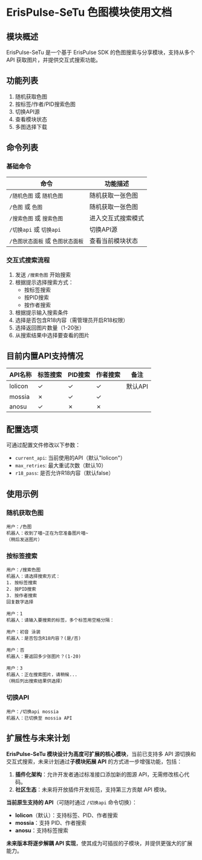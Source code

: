 # ErisPulse-SeTu 色图模块使用文档

## 模块概述
ErisPulse-SeTu 是一个基于 ErisPulse SDK 的色图搜索与分享模块，支持从多个 API 获取图片，并提供交互式搜索功能。

## 功能列表
1. 随机获取色图
2. 按标签/作者/PID搜索色图
3. 切换API源
4. 查看模块状态
5. 多图选择下载

## 命令列表

### 基础命令
| 命令 | 功能描述 |
|------|----------|
| `/随机色图` 或 `随机色图` | 随机获取一张色图 |
| `/色图` 或 `色图` | 随机获取一张色图 |
| `/搜索色图` 或 `搜索色图` | 进入交互式搜索模式 |
| `/切换api` 或 `切换api` | 切换API源 |
| `/色图状态面板` 或 `色图状态面板` | 查看当前模块状态 |

### 交互式搜索流程
1. 发送 `/搜索色图` 开始搜索
2. 根据提示选择搜索方式：
   - 按标签搜索
   - 按PID搜索
   - 按作者搜索
3. 根据提示输入搜索条件
4. 选择是否包含R18内容（需管理员开启R18权限）
5. 选择返回图片数量（1-20张）
6. 从搜索结果中选择要查看的图片

## 目前内置API支持情况

| API名称 | 标签搜索 | PID搜索 | 作者搜索 | 备注 |
|---------|---------|---------|---------|------|
| lolicon | ✓ | ✓ | ✓ | 默认API |
| mossia | ✗ | ✓ | ✓ |  |
| anosu | ✓ | ✗ | ✗ |  |

## 配置选项
可通过配置文件修改以下参数：
- `current_api`: 当前使用的API（默认"lolicon"）
- `max_retries`: 最大重试次数（默认10）
- `r18_pass`: 是否允许R18内容（默认false）

## 使用示例

### 随机获取色图
```
用户：/色图
机器人：收到了喵~正在为您准备图片喵~
（稍后发送图片）
```

### 按标签搜索
```
用户：/搜索色图
机器人：请选择搜索方式：
1. 按标签搜索
2. 按PID搜索
3. 按作者搜索
回复数字选择

用户：1
机器人：请输入要搜索的标签，多个标签用空格分隔：

用户：初音 泳装
机器人：是否包含R18内容？(是/否)

用户：否
机器人：要返回多少张图片？(1-20)

用户：3
机器人：正在搜索图片，请稍候...
（稍后列出搜索结果供选择）
```

### 切换API
```
用户：/切换api mossia
机器人：已切换至 mossia API
```

## **扩展性与未来计划**  

**ErisPulse-SeTu 模块设计为高度可扩展的核心模块**，当前已支持多 API 源切换和交互式搜索，未来计划通过**子模块拓展 API** 的方式进一步增强功能，包括：  

1. **插件化架构**：允许开发者通过标准接口添加新的图源 API，无需修改核心代码。  
2. **社区生态**：未来将开放插件开发规范，支持第三方贡献 API 模块。  

**当前原生支持的 API**（可随时通过 `/切换api` 命令切换）：  
- **lolicon**（默认）：支持标签、PID、作者搜索  
- **mossia**：支持 PID、作者搜索  
- **anosu**：支持标签搜索  

**未来版本将逐步解耦 API 实现**，使其成为可插拔的子模块，并提供更强大的扩展能力。
